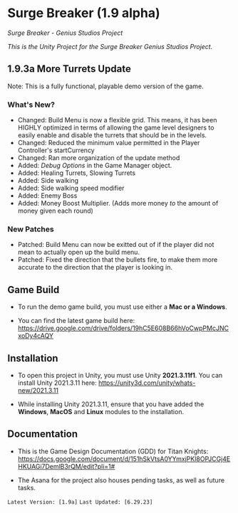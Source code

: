 # Surge Breaker (1.9 alpha)
 *Surge Breaker - Genius Studios Project*
 
*This is the Unity Project for the Surge Breaker Genius Studios Project.*

## 1.9.3a More Turrets Update

Note: This is a fully functional, playable demo version of the game.

### What's New?

- Changed: Build Menu is now a flexible grid. This means, it has been HIGHLY optimized in terms of allowing the game level designers to easily enable and disable the turrets that should be in the levels.
- Changed: Reduced the minimum value permitted in the Player Controller's startCurrency
- Changed: Ran more organization of the update method
- Added: *Debug Options* in the Game Manager object.
- Added: Healing Turrets, Slowing Turrets
- Added: Side walking
- Added: Side walking speed modifier
- Added: Enemy Boss
- Added: Money Boost Multiplier. (Adds more money *to* the amount of money given each round) 

### New Patches
- Patched: Build Menu can now be exitted out of if the player did not mean to actually open up the build menu.
- Patched: Fixed the direction that the bullets fire, to make them more accurate to the direction that the player is looking in.

## Game Build 

- To run the demo game build, you must use either a **Mac or a Windows**.

- You can find the latest game build here: https://drive.google.com/drive/folders/19hC5E608B66hVoCwpPMcJNCxoDy4cAQY

## Installation
- To open this project in Unity, you must use Unity __2021.3.11f1__. You can install Unity 2021.3.11 here: https://unity3d.com/unity/whats-new/2021.3.11

- While installing Unity 2021.3.11, ensure that you have added the **Windows**, **MacOS** and **Linux** modules to the installation. 

## Documentation
- This is the Game Design Documentation (GDD) for Titan Knights: https://docs.google.com/document/d/151hSkVtsA0YYmxjPKl8OPJCGj4EHKUAGi7DemlB3rQM/edit?pli=1# 

- The Asana for the project also houses pending tasks, as well as future tasks.



`Latest Version: [1.9a]`
`Last Updated: [6.29.23]`
